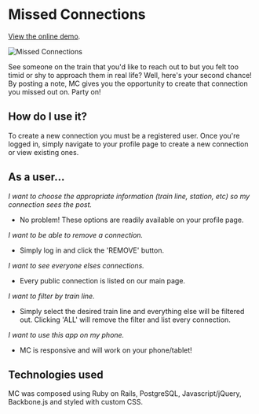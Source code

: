 # Missed Connections
[View the online demo](http://missed-connections.herokuapp.com/ "Missed Connections").

![Missed Connections](http://i.imgur.com/DB3DLWV.png)


See someone on the train that you'd like to reach out to but you felt too timid or shy to approach them in real life? Well, here's your second chance! By posting a note, MC gives you the opportunity to create that connection you missed out on. Party on!

## How do I use it?

To create a new connection you must be a registered user. Once you're logged in, simply navigate to your profile page to create a new connection or view existing ones.

## As a user...

*I want to choose the appropriate information (train line, station, etc) so my connection sees the post.*
  * No problem! These options are readily available on your profile page.


*I want to be able to remove a connection.*
  * Simply log in and click the 'REMOVE' button.


*I want to see everyone elses connections.*
  * Every public connection is listed on our main page.


*I want to filter by train line.*
  * Simply select the desired train line and everything else will be filtered out. Clicking 'ALL' will remove the filter and list every connection.


*I want to use this app on my phone.*
  * MC is responsive and will work on your phone/tablet!

## Technologies used

MC was composed using Ruby on Rails, PostgreSQL, Javascript/jQuery, Backbone.js and styled with custom CSS.
